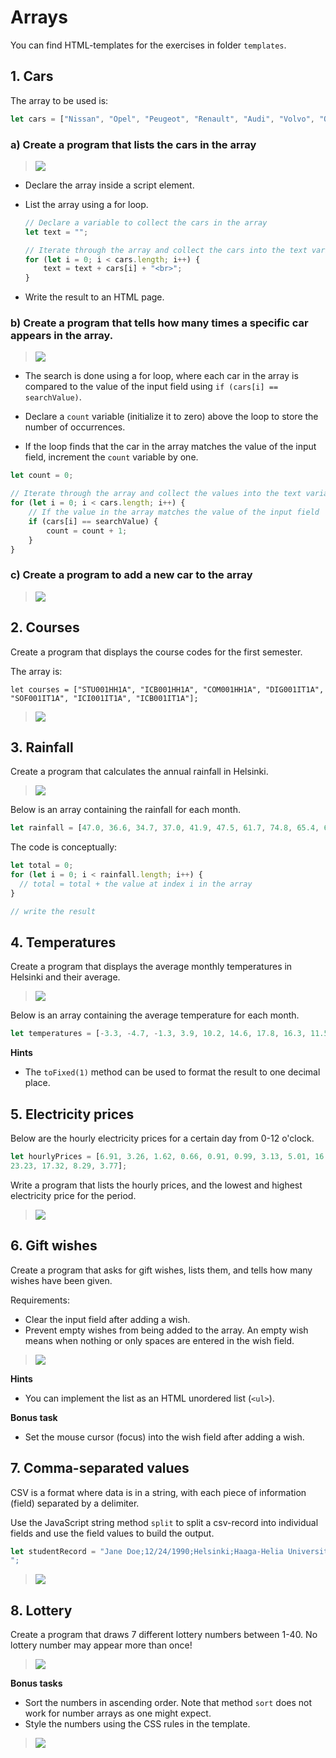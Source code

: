 # Arrays

You can find HTML-templates for the exercises in folder `templates`.

## 1. Cars

The array to be used is:

```js
let cars = ["Nissan", "Opel", "Peugeot", "Renault", "Audi", "Volvo", "Opel", "Audi"];
```

### a) Create a program that lists the cars in the array

> ![](./media/image1.png)

- Declare the array inside a script element.
- List the array using a for loop.

    ```js
    // Declare a variable to collect the cars in the array
    let text = "";

    // Iterate through the array and collect the cars into the text variable
    for (let i = 0; i < cars.length; i++) {
        text = text + cars[i] + "<br>";
    }
    ```

- Write the result to an HTML page.

### b) Create a program that tells how many times a specific car appears in the array.

> ![](./media/image2.png)

- The search is done using a for loop, where each car in the array is compared to the value of the input field using `if (cars[i] == searchValue)`.

- Declare a `count` variable (initialize it to zero) above the loop to store the number of occurrences.

- If the loop finds that the car in the array matches the value of the input field, increment the `count` variable by one.

```js
let count = 0;

// Iterate through the array and collect the values into the text variable
for (let i = 0; i < cars.length; i++) {
    // If the value in the array matches the value of the input field
    if (cars[i] == searchValue) {
        count = count + 1;
    }
}
```

### c) Create a program to add a new car to the array

> ![](./media/image3.png)

## 2. Courses

Create a program that displays the course codes for the first semester.

The array is:

```
let courses = ["STU001HH1A", "ICB001HH1A", "COM001HH1A", "DIG001IT1A", "SOF001IT1A", "ICI001IT1A", "ICB001IT1A"];
```

> ![](./media/image4.png)

## 3. Rainfall

Create a program that calculates the annual rainfall in Helsinki.

> <img src="./media/image5.png" />

Below is an array containing the rainfall for each month.

```js
let rainfall = [47.0, 36.6, 34.7, 37.0, 41.9, 47.5, 61.7, 74.8, 65.4, 69.7, 66.1, 54.6];
```

The code is conceptually:

```js
let total = 0;
for (let i = 0; i < rainfall.length; i++) {
  // total = total + the value at index i in the array
}

// write the result
```

## 4. Temperatures

Create a program that displays the average monthly temperatures in Helsinki and their average.

> <img src="./media/image6.png"/>

Below is an array containing the average temperature for each month.

```js
let temperatures = [-3.3, -4.7, -1.3, 3.9, 10.2, 14.6, 17.8, 16.3, 11.5, 6.6, 1.6, -2.0];
```

<!--
The code is conceptually:

```js
let text = "";
let total = 0;

for (let i = 0; i < temperatures.length; i++) {
  // text = text + (i+1) + ". " + the value at index i in the array
  // total = total + the value at index i in the array
}

let average = total / temperatures.length; // why?

// write the result
```
-->

__Hints__

- The `toFixed(1)` method can be used to format the result to one decimal place.


## 5. Electricity prices

Below are the hourly electricity prices for a certain day from 0-12 o'clock. 

```javascript
let hourlyPrices = [6.91, 3.26, 1.62, 0.66, 0.91, 0.99, 3.13, 5.01, 16.45,
23.23, 17.32, 8.29, 3.77];
```

Write a program that lists the hourly prices, and the lowest and highest electricity price for the period.

>![](media/electricity_prices1.png)


## 6. Gift wishes

Create a program that asks for gift wishes, lists them, and tells how many wishes have been given.

Requirements:
- Clear the input field after adding a wish.
- Prevent empty wishes from being added to the array. An empty wish means when nothing or only spaces are entered in the wish field.

>![](media/wishes1.png)

__Hints__

- You can implement the list as an HTML unordered list (`<ul>`).

__Bonus task__
- Set the mouse cursor (focus) into the wish field after adding a wish.


## 7. Comma-separated values

CSV is a format where data is in a string, with each piece of information (field) separated by a delimiter.

Use the JavaScript string method `split` to split a csv-record into individual fields and use the field values to build the output.

```javascript
let studentRecord = "Jane Doe;12/24/1990;Helsinki;Haaga-Helia University of Applied Sciences";
";
```
>![](media/csv1.png)

## 8. Lottery

Create a program that draws 7 different lottery numbers between 1-40. No lottery number may appear more than once!

>![](media/lottery1.png)


__Bonus tasks__
- Sort the numbers in ascending order. Note that method `sort` does not work for number arrays as one might expect.
- Style the numbers using the CSS rules in the template.

>![](media/lottery2.png)
